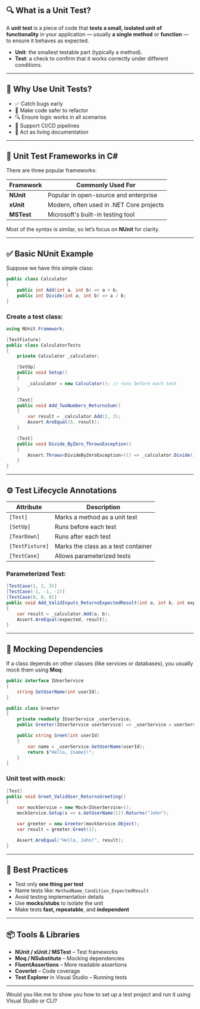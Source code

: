 ## 🔍 What is a Unit Test?

A **unit test** is a piece of code that **tests a small, isolated unit of functionality** in your application — usually **a single method** or **function** — to ensure it behaves as expected.

- **Unit**: the smallest testable part (typically a method).
- **Test**: a check to confirm that it works correctly under different conditions.

---

## 🧠 Why Use Unit Tests?

- ✅ Catch bugs early
- 🔄 Make code safer to refactor
- 🔍 Ensure logic works in all scenarios
- 🚀 Support CI/CD pipelines
- 📄 Act as living documentation

---

## 🧪 Unit Test Frameworks in C#

There are three popular frameworks:

| Framework | Commonly Used For |
|----------|-------------------|
| **NUnit**  | Popular in open-source and enterprise |
| **xUnit**  | Modern, often used in .NET Core projects |
| **MSTest** | Microsoft's built-in testing tool |

Most of the syntax is similar, so let’s focus on **NUnit** for clarity.

---

## ✅ Basic NUnit Example

Suppose we have this simple class:

```csharp
public class Calculator
{
    public int Add(int a, int b) => a + b;
    public int Divide(int a, int b) => a / b;
}
```

### Create a test class:

```csharp
using NUnit.Framework;

[TestFixture]
public class CalculatorTests
{
    private Calculator _calculator;

    [SetUp]
    public void Setup()
    {
        _calculator = new Calculator(); // runs before each test
    }

    [Test]
    public void Add_TwoNumbers_ReturnsSum()
    {
        var result = _calculator.Add(2, 3);
        Assert.AreEqual(5, result);
    }

    [Test]
    public void Divide_ByZero_ThrowsException()
    {
        Assert.Throws<DivideByZeroException>(() => _calculator.Divide(10, 0));
    }
}
```

---

## ⚙️ Test Lifecycle Annotations

| Attribute       | Description                              |
|----------------|------------------------------------------|
| `[Test]`         | Marks a method as a unit test           |
| `[SetUp]`        | Runs before each test                   |
| `[TearDown]`     | Runs after each test                    |
| `[TestFixture]`  | Marks the class as a test container     |
| `[TestCase]`     | Allows parameterized tests              |

### Parameterized Test:

```csharp
[TestCase(1, 2, 3)]
[TestCase(-1, -1, -2)]
[TestCase(0, 0, 0)]
public void Add_ValidInputs_ReturnsExpectedResult(int a, int b, int expected)
{
    var result = _calculator.Add(a, b);
    Assert.AreEqual(expected, result);
}
```

---

## 🧪 Mocking Dependencies

If a class depends on other classes (like services or databases), you usually mock them using **Moq**:

```csharp
public interface IUserService
{
    string GetUserName(int userId);
}

public class Greeter
{
    private readonly IUserService _userService;
    public Greeter(IUserService userService) => _userService = userService;

    public string Greet(int userId)
    {
        var name = _userService.GetUserName(userId);
        return $"Hello, {name}!";
    }
}
```

### Unit test with mock:

```csharp
[Test]
public void Greet_ValidUser_ReturnsGreeting()
{
    var mockService = new Mock<IUserService>();
    mockService.Setup(s => s.GetUserName(1)).Returns("John");

    var greeter = new Greeter(mockService.Object);
    var result = greeter.Greet(1);

    Assert.AreEqual("Hello, John!", result);
}
```

---

## 🎯 Best Practices

- Test only **one thing per test**
- Name tests like: `MethodName_Condition_ExpectedResult`
- Avoid testing implementation details
- Use **mocks/stubs** to isolate the unit
- Make tests **fast, repeatable**, and **independent**

---

## 📦 Tools & Libraries

- **NUnit / xUnit / MSTest** – Test frameworks
- **Moq / NSubstitute** – Mocking dependencies
- **FluentAssertions** – More readable assertions
- **Coverlet** – Code coverage
- **Test Explorer** in Visual Studio – Running tests

---

Would you like me to show you how to set up a test project and run it using Visual Studio or CLI?
